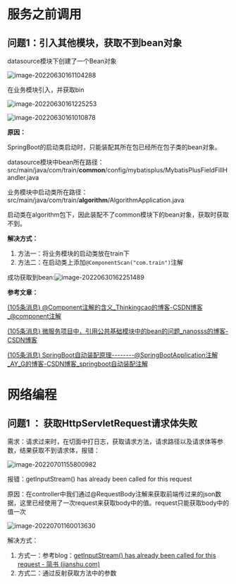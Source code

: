 # 服务之前调用

## 问题1：引入其他模块，获取不到bean对象

datasource模块下创建了一个Bean对象

![image-20220630161104288](https://mynotepicbed.oss-cn-beijing.aliyuncs.com/img/image-20220630161104288.png)

在业务模块引入，并获取bin

![image-20220630161225253](https://mynotepicbed.oss-cn-beijing.aliyuncs.com/img/image-20220630161225253.png)

![image-20220630161010878](https://mynotepicbed.oss-cn-beijing.aliyuncs.com/img/image-20220630161010878.png)

**原因：**

SpringBoot的启动类启动时，只能装配其所在包已经所在包子类的bean对象。

datasource模块中bean所在路径：src/main/java/com/train/**common**/config/mybatisplus/MybatisPlusFieldFillHandler.java

业务模块中启动类所在路径：src/main/java/com/train/**algorithm**/AlgorithmApplication.java

启动类在algorithm包下，因此装配不了common模块下的bean对象，获取时获取不到。

**解决方式：**

1. 方法一：将业务模块的启动类放在train下
2. 方法二：在启动类上添加`@ComponentScan("com.train")`注解

成功获取到bean:![image-20220630162251489](https://mynotepicbed.oss-cn-beijing.aliyuncs.com/img/image-20220630162251489.png)

**参考文章：**

[(105条消息) @Component注解的含义_Thinkingcao的博客-CSDN博客_@component注解](https://blog.csdn.net/Thinkingcao/article/details/71171222)

[(105条消息) 微服务项目中，引用公共基础模块中的bean的问题_nanosss的博客-CSDN博客](https://blog.csdn.net/nanosss/article/details/121827410)

[(105条消息) SpringBoot自动装配原理--------@SpringBootApplication注解_AY_G的博客-CSDN博客_springboot自动装配注解](https://blog.csdn.net/xsl_java/article/details/105496227?spm=1001.2101.3001.6650.2&utm_medium=distribute.pc_relevant.none-task-blog-2~default~CTRLIST~default-2-105496227-blog-122763024.pc_relevant_multi_platform_whitelistv1&depth_1-utm_source=distribute.pc_relevant.none-task-blog-2~default~CTRLIST~default-2-105496227-blog-122763024.pc_relevant_multi_platform_whitelistv1&utm_relevant_index=4)

# 网络编程

## 问题1 ： 获取HttpServletRequest请求体失败

需求：请求过来时，在切面中打日志，获取请求方法，请求路径以及请求体等参数，结果获取不到请求体，报错：

![image-20220701155800982](https://mynotepicbed.oss-cn-beijing.aliyuncs.com/img/image-20220701155800982.png)

报错：getInputStream() has already been called for this request

原因：在controller中我们通过@RequestBody注解来获取前端传过来的json数据，这里已经使用了一次request来获取body中的值。request只能获取body中的值一次

![image-20220701160013630](https://mynotepicbed.oss-cn-beijing.aliyuncs.com/img/image-20220701160013630.png)

解决方式：

1. 方式一：参考blog：[getInputStream() has already been called for this request - 简书 (jianshu.com)](https://www.jianshu.com/p/c2c84563b7a8)
2. 方式二：通过反射获取方法中的参数

